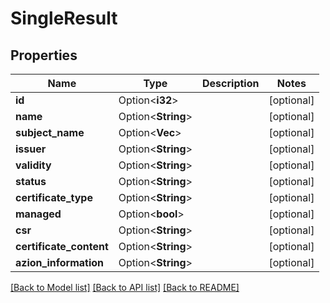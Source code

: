 # SingleResult

## Properties

Name | Type | Description | Notes
------------ | ------------- | ------------- | -------------
**id** | Option<**i32**> |  | [optional]
**name** | Option<**String**> |  | [optional]
**subject_name** | Option<**Vec<String>**> |  | [optional]
**issuer** | Option<**String**> |  | [optional]
**validity** | Option<**String**> |  | [optional]
**status** | Option<**String**> |  | [optional]
**certificate_type** | Option<**String**> |  | [optional]
**managed** | Option<**bool**> |  | [optional]
**csr** | Option<**String**> |  | [optional]
**certificate_content** | Option<**String**> |  | [optional]
**azion_information** | Option<**String**> |  | [optional]

[[Back to Model list]](../README.md#documentation-for-models) [[Back to API list]](../README.md#documentation-for-api-endpoints) [[Back to README]](../README.md)


